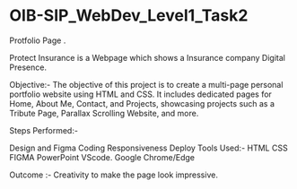 # OIB-SIP_WebDev_Level1_Task2


Protfolio Page .

Protect Insurance is a Webpage which shows a Insurance company Digital Presence.

Objective:- The objective of this project is to create a multi-page personal portfolio website using HTML and CSS. It includes dedicated pages for Home, About Me, Contact, and Projects, showcasing projects such as a Tribute Page, Parallax Scrolling Website, and more.

Steps Performed:-

Design and Figma
Coding
Responsiveness
Deploy
Tools Used:- HTML CSS FIGMA PowerPoint VScode. Google Chrome/Edge

Outcome :- Creativity to make the page look impressive.
